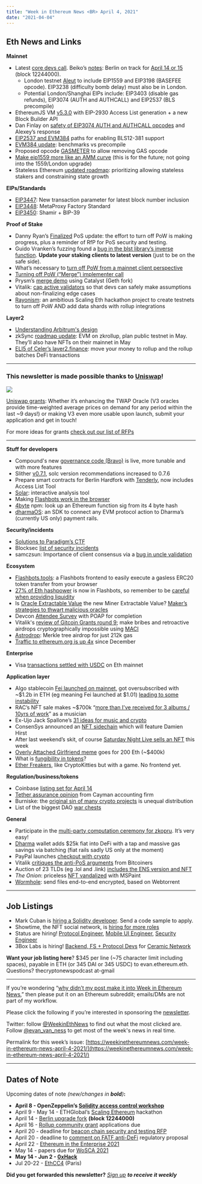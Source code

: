 ```yaml
---
title: "Week in Ethereum News <BR> April 4, 2021"
date: "2021-04-04"
---
```


## **Eth News and Links**

**Mainnet**

- Latest [core devs call](https://www.youtube.com/watch?v=V-Qz4UN6Z88&t=710s). Beiko’s [notes](https://twitter.com/TimBeiko/status/1378025331605434369): Berlin on track for [April 14 or 15](https://goto.etherscan.com/block/countdown/12244000) (block 12244000).
    - London testnet [Aleut](https://github.com/ethereum/eth1.0-specs/blob/master/client-integration-testnets/aleut.md) to include EIP1559 and EIP3198 (BASEFEE opcode). EIP3238 (difficulty bomb delay) must also be in London.
    - Potential London/Shanghai EIPs include: EIP3403 (disable gas refunds), EIP3074 (AUTH and AUTHCALL) and EIP2537 (BLS precompile)
- EthereumJS VM [v5.3.0](https://github.com/ethereumjs/ethereumjs-monorepo/releases/tag/%40ethereumjs%2Fvm%405.3.0) with EIP-2930 Access List generation + a new Block Builder API
- Dan Finlay on [safety of EIP3074 AUTH and AUTHCALL opcodes](https://ethereum-magicians.org/t/eip-3074-auth-and-authcall-opcodes/4880/61?u=danfinlay) and Alexey’s response
- [EIP2537 and EVM384](https://docs.google.com/document/d/1DdA1IxSDK5ppC1C2W9uvMW66Y8VToc-vPV5B68ZQvOg) paths for enabling BLS12-381 support
- [EVM384 update](https://notes.ethereum.org/--JjliY8T_-qIdvAQKQlcg?view): benchmarks vs precompile
- Proposed opcode [GASMETER](https://ethresear.ch/t/new-opcode-gasmeter-as-a-step-towards-removing-gas-and-gas-observability/9067) to allow removing GAS opcode
- [Make eip1559 more like an AMM curve](https://ethresear.ch/t/make-eip-1559-more-like-an-amm-curve/9082) (this is for the future; not going into the 1559/London upgrade)
- Stateless Ethereum [updated roadmap](https://ethresear.ch/t/an-updated-roadmap-for-stateless-ethereum/9046): prioritizing allowing stateless stakers and constraining state growth

**EIPs/Standards**

- [EIP3447](https://github.com/ethereum/EIPs/issues/3447): New transaction parameter for latest block number inclusion
- [EIP3448](https://github.com/ethereum/EIPs/pull/3448): MetaProxy Factory Standard
- [EIP3450](https://github.com/ethereum/EIPs/pull/3450): Shamir + BIP-39

**Proof of Stake**

- Danny Ryan’s [Finalized](https://blog.ethereum.org/2021/04/02/finalized-no-25/) PoS update: the effort to turn off PoW is making progress, plus a reminder of RfP for PoS security and testing.
- Guido Vranken’s fuzzing found a [bug in the blst library’s inverse function](https://github.com/supranational/blst/security/advisories/GHSA-x279-68rr-jp4p). **Update your staking clients to latest version** (just to be on the safe side).
- What’s necessary to [turn off PoW from a mainnet client perspective](https://hackmd.io/@n0ble/ethereum_consensus_upgrade_mainnet_perspective)
- [Turning off PoW (“Merge”) implementer call](https://www.youtube.com/watch?v=b3hfgLa_GHw)
- Prysm’s [merge demo](https://hackmd.io/@prysmaticlabs/prysm-catalyst-interop) using Catalyst (Geth fork)
- Vitalik: [cap active validators](https://www.reddit.com/r/ethereum/comments/mgq07y/capping_the_number_of_actively_attesting) so that devs can safely make assumptions about non-finalizing edge cases
- [Rayonism](https://rayonism.io/): an ambitious Scaling Eth hackathon project to create testnets to turn off PoW AND add data shards with rollup integrations

**Layer2**

- [Understanding Arbitrum's design](https://developer.offchainlabs.com/docs/inside_arbitrum)
- zkSync [roadmap update](https://medium.com/matter-labs/zksync-2-0-roadmap-update-zkevm-testnet-in-may-mainnet-in-august-379c66995021): EVM on zkrollup, plan public testnet in May. They’ll also have NFTs on their mainnet in May
- [ELI5 of Celer’s layer2.finance](https://blog.celer.network/2021/04/02/eli5-layer2-finance-the-modern-subway-of-the-defi-city/): move your money to rollup and the rollup batches DeFi transactions

* * *

### **This newsletter is made possible thanks to [Uniswap](https://app.uniswap.org/)!**

[![](https://weekinethereumnews.com/wp-content/uploads/2021/04/2021-04-04-1024x355.png)](https://airtable.com/shrEXXxXB1humz7VS)

[Uniswap grants](https://twitter.com/uniswapgrants): Whether it’s enhancing the TWAP Oracle (V3 oracles provide time-weighted average prices on demand for any period within the last ~9 days!) or making V3 even more usable upon launch, submit your application and get in touch!

For more ideas for grants [check out our list of RFPs](https://www.notion.so/RFPs-Challenges-3be614ba4e504b5caeee7b0159e64a42)

* * *

**Stuff for developers**

- Compound's new [governance code (Bravo)](https://twitter.com/compoundfinance/status/1376905836539355142) is live, more tunable and with more features
- Slither [v0.7.1](https://github.com/crytic/slither/releases/tag/0.7.1), solc version recommendations increased to 0.7.6
- Prepare smart contracts for Berlin Hardfork with [Tenderly](https://blog.tenderly.co/prepare-your-smart-contracts-for-the-berlin-hardfork-with-tenderly/), now includes Access List Tool
- [Solar](https://blog.trailofbits.com/2021/04/02/solar-context-free-interactive-analysis-for-solidity/): interactive analysis tool
- Making [Flashbots work in the browser](https://kndrck.co/posts/making_flashbots_work_in_browser/)
- [4byte](https://www.npmjs.com/package/4byte) npm: look up an Ethereum function sig from its 4 byte hash
- [dharmaOS](https://github.com/dharmaprotocol/dharmaOS): an SDK to connect any EVM protocol action to Dharma’s (currently US only) payment rails.

**Security/incidents**

- [Solutions to Paradigm’s CTF](https://github.com/paradigm-operations/paradigm-ctf-2021)
- Blocksec [list of security incidents](https://github.com/openblocksec/blocksec-incidents)
- samczsun: Importance of client consensus via a [bug in uncle validation](https://samczsun.com/the-block-mined-in-january-584942419325/)

**Ecosystem**

- [Flashbots.tools](https://flashbots.tools/): a Flashbots frontend to easily execute a gasless ERC20 token transfer from your browser
- [27% of Eth hashpower](https://twitter.com/thegostep/status/1377312654507773958) is now in Flashbots, so remember to be [careful when providing liquidity](https://twitter.com/epheph/status/1376934206547271685)
- Is [Oracle Extractable Value](https://twitter.com/haydenzadams/status/1377431421573234689) the new Miner Extractable Value? [Maker’s strategies to thwart malicious oracles](https://twitter.com/nanexcool/status/1377449453553082368)
- Devcon [Attendee Survey](https://docs.google.com/forms/d/e/1FAIpQLSffvoFeaada3u2n6mGKOy7hIJjbnwPUB-N-USCxCYmKcyehFw/viewform) with POAP for completion
- Vitalik's [review of Gitcoin Grants round 9](https://vitalik.ca/general/2021/04/02/round9.html); make bribes and retroactive airdrops cryptographically impossible using [MACI](https://github.com/appliedZKP/maci)
- [Astrodrop](https://whalerdao.github.io/astrodrop/): Merkle tree airdrop for just 212k gas
- [Traffic to ethereum.org is up 4x](https://twitter.com/samonchain/status/1378034008529858564) since December

**Enterprise**

- Visa [transactions settled with USDC](https://usa.visa.com/visa-everywhere/blog/bdp/2021/03/26/digital-currency-comes-1616782388876.html) on Eth mainnet

**Application layer**

- Algo stablecoin [Fei launched on mainnet](https://medium.com/fei-protocol/what-you-should-know-about-fei-3ccffd4a4bb6), got oversubscribed with ~$1.2b in ETH (eg meaning Fei launched at $1.01) [leading to some instability](https://twitter.com/jonwu_/status/1378534945900134400)
- RAC’s NFT sale makes ~$700k “[more than I've received for 3 albums / 10yrs of work](https://twitter.com/RAC/status/1375630706479558658)” as a musician
- Ex-Ujo Jack Spallone’s [31 ideas for music and crypto](https://twitter.com/JackSpallone/status/1377423491746557955)
- ConsenSys announced an [NFT sidechain](https://consensys.net/blog/press-release/palm-a-new-nft-ecosystem-and-studio-for-creators-announces-launch-of-first-project-with-damien-hirst/) which will feature Damien Hirst
- After last weekend’s skit, of course [Saturday Night Live sells an NFT](https://opensea.io/collection/saturday-night-live) this week
- [Overly Attached Girlfriend meme](https://twitter.com/laina622/status/1378511072080982016) goes for 200 Eth (~$400k)
- What is [fungibility in tokens](https://blog.oceanprotocol.com/on-difficult-to-explain-fungibility-sightings-in-nfts-26bc18620f70)?
- [Ether Freakers](https://twitter.com/jmflatow/status/1375543196013490180), like CryptoKitties but with a game. No frontend yet.

**Regulation/business/tokens**

- Coinbase [listing set for April 14](https://blog.coinbase.com/coinbase-announces-effectiveness-of-registration-statement-and-anticipated-listing-date-of-its-1509b281f760)
- [Tether assurance opinion](https://tether.to/assurance-opinion-mar-21/) from Cayman accounting firm
- Burniske: the [original sin of many crypto projects](https://www.placeholder.vc/blog/2021/4/1/the-original-sin) is unequal distribution
- List of the biggest DAO [war chests](https://open-orgs.info/)

**General**

- Participate in the [multi-party computation ceremony for zkopru](https://thore-hildebrandt.medium.com/zkopru-trusted-setup-ceremony-f2824bfebb0f). It’s very easy!
- [Dharma](https://twitter.com/Dharma_HQ/status/1376660977735794689) wallet adds $25k fiat into DeFi with a tap and massive gas savings via batching (fiat rails sadly US only at the moment)
- PayPal launches [checkout with crypto](https://newsroom.paypal-corp.com/2021-03-30-PayPal-Launches-Checkout-with-Crypto)
- Vitalik [critiques the anti-PoS arguments](https://www.reddit.com/r/ethereum/comments/mf31ia/a_brain_dump_on_pos_vs_pow_arguments/) from Bitcoiners
- Auction of 23 TLDs (eg .lol and .link) [includes the ENS version and NFT](https://medium.com/the-ethereum-name-service/nfts-of-ens-tlds-to-be-auctioned-alongside-dns-versions-by-unr-9a23af828f9c)
- _The Onion_: priceless [NFT vandalized](https://www.theonion.com/priceless-nft-artwork-vandalized-with-spray-paint-tool-1846574103) with MSPaint
- [Wormhole](https://twitter.com/feross/status/1377528461464645633): send files end-to-end encrypted, based on Webtorrent

* * *

## **Job Listings**

- Mark Cuban is [hiring a Solidity developer](https://forms.office.com/pages/responsepage.aspx?id=eXzVWmTuiUmTrcjxzHRKl4CqH2xfzK5LnnIqG9Y7LxlURVc5ODdUUVhIVUxPUEQyNzA0NU9ESlRPNC4u). Send a code sample to apply. 
- Showtime, the NFT social network, is [hiring for more roles](https://angel.co/company/showtime-technologies/jobs/1282540-founding-mobile-engineer)
- Status are hiring! [Protocol Engineer](https://status.im/our_team/jobs.html?gh_jid=2162520), [Mobile UI Engineer](https://status.im/our_team/jobs.html?gh_jid=3022408), [Security Engineer](https://status.im/our_team/jobs.html?gh_jid=2973159)
- 3Box Labs is hiring! [Backend, FS + Protocol Devs](https://jobs.lever.co/3box) for [Ceramic Network](http://ceramic.network/)

**Want your job listing here**? $345 per line (~75 character limit including spaces), payable in ETH (or 345 DAI or 345 USDC) to evan.ethereum.eth. Questions? thecryptonewspodcast at-gmail

* * *

If you’re wondering “[why didn’t my post make it into Week in Ethereum News](https://www.evanvanness.com/post/179914035841/why-didnt-my-post-make-the-newsletter),” then please put it on an Ethereum subreddit; emails/DMs are not part of my workflow.

Please click the following if you’re interested in sponsoring the [newsletter](https://www.evanvanness.com/post/625741875743227904/evan-is-live-on-balancer).

Twitter: follow [@WeekinEthNews](https://twitter.com/WeekInEthNews) to find out what the most clicked are. Follow [@evan\_van\_ness](https://twitter.com/evan_van_ness) to get most of the week's news in real time.

Permalink for this week’s issue: [https://weekinethereumnews.com/week-in-ethereum-news-april-4-2021/](https://weekinethereumnews.com/week-in-ethereum-news-april-4-2021/)

* * *

## **Dates of Note**

Upcoming dates of note _(_new/changes in **bold**_)_**:**

- **April 8 - OpenZeppelin’s [Solidity access control workshop](https://twitter.com/OpenZeppelin/status/1377349984937418754)**
- April 9 - May 14 - ETHGlobal’s [Scaling Ethereum](https://scaling.ethglobal.co/) hackathon
- April 14 - [Berlin upgrade fork](https://github.com/ethereum/pm/issues/248#issuecomment-782069875) **(block 12244000)**
- April 16 - [Rollup community grant](https://esp.ethereum.foundation/en/rollup-grants/) applications due
- April 20 - deadline for [beacon chain security and testing RFP](https://notes.ethereum.org/@lsankar/security-rfp)
- April 20 - deadline to [comment on FATF anti-DeFi](http://www.fatf-gafi.org/publications/fatfrecommendations/documents/public-consultation-guidance-vasp.html) regulatory proposal
- April 22 - [Ethereum in the Enterprise 2021](https://www.conference2021.entethalliance.org/)
- May 14 - papers due for [WoSCA 2021](https://trailofbits.github.io/WoSCA/)
- **May 14 - Jun 2 - [0xHack](https://0xhack.dev/)**
- Jul 20-22 - [EthCC4](https://ethcc.io/) (Paris)

**Did you get forwarded this newsletter?** _[Sign up](https://weekinethereum.substack.com/subscribe#about) **to receive it weekly**_
